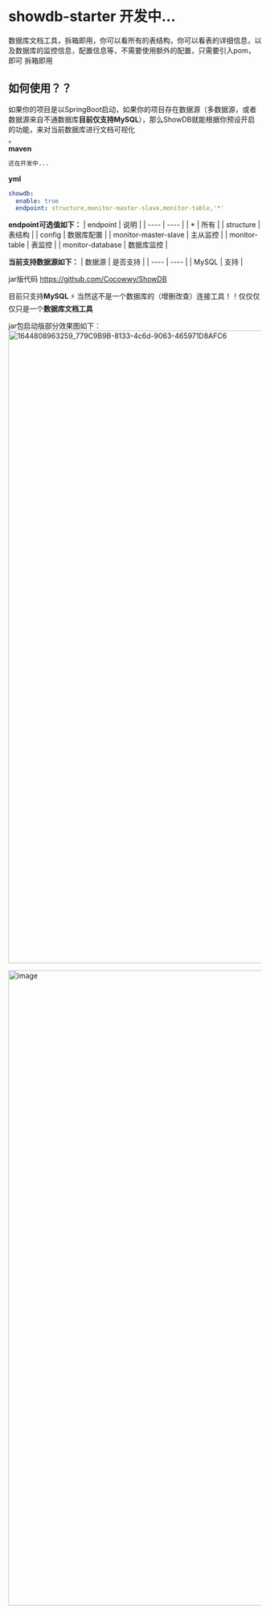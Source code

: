 # showdb-starter  开发中...
数据库文档工具，拆箱即用，你可以看所有的表结构，你可以看表的详细信息，以及数据库的监控信息，配置信息等，不需要使用额外的配置，只需要引入pom，即可 拆箱即用

## 如何使用？？  
如果你的项目是以SpringBoot启动，如果你的项目存在数据源（多数据源，或者数据源来自不通数据库**目前仅支持MySQL**），那么ShowDB就能根据你预设开启的功能，来对当前数据库进行文档可视化  
。  
**maven**
```xml
还在开发中...
```

**yml**
```yml
showdb:
  enable: true
  endpoint: structure,monitor-master-slave,monitor-table,'*'  
```
  
**endpoint可选值如下：**
|  endpoint   | 说明  |
|  ----  | ----  |
| * | 所有 |
| structure  | 表结构 |
| config  | 数据库配置 |
| monitor-master-slave  | 主从监控 |
| monitor-table  | 表监控 |
| monitor-database  | 数据库监控 |  

**当前支持数据源如下：**
|  数据源   | 是否支持  |
|  ----  | ----  |
| MySQL | 支持 |



jar版代码 https://github.com/Cocowwy/ShowDB


目前只支持**MySQL**
:zap: 当然这不是一个数据库的（增刪改查）连接工具！！仅仅仅仅只是一个**数据库文档工具**

jar包启动版部分效果图如下：
<img width="1257" alt="1644808963259_779C9B9B-8133-4c6d-9063-465971D8AFC6" src="https://user-images.githubusercontent.com/63331147/153794961-9543a094-2873-4332-aabb-d3f1e65541ee.png">

<img width="1262" alt="image" src="https://user-images.githubusercontent.com/63331147/153794948-c1e5e95b-eb97-4b91-b10b-550b3657e474.png">


